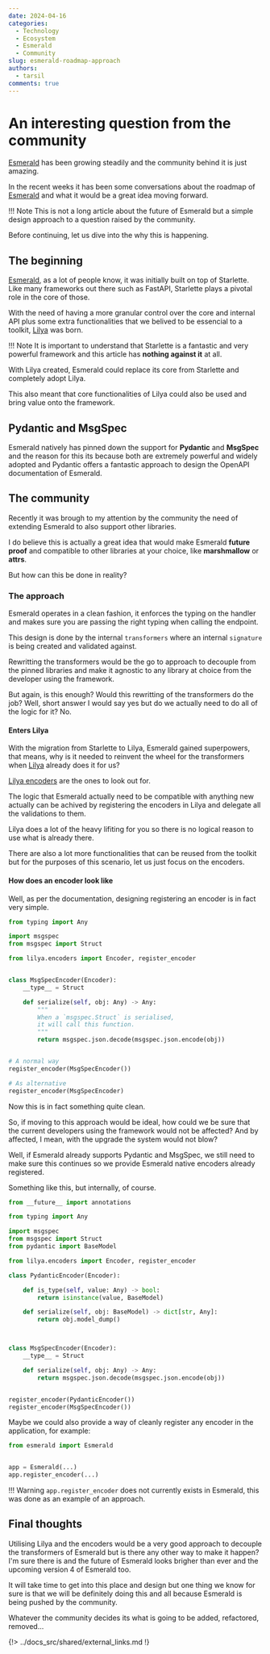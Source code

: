 ```yaml
---
date: 2024-04-16
categories:
  - Technology
  - Ecosystem
  - Esmerald
  - Community
slug: esmerald-roadmap-approach
authors:
  - tarsil
comments: true
---
```


# An interesting question from the community

[Esmerald][esmerald] has been growing steadily and the community behind it is just amazing.

In the recent weeks it has been some conversations about the roadmap of [Esmerald][esmerald] and
what it would be a great idea moving forward.

!!! Note
    This is not a long article about the future of Esmerald but a simple design approach to a question
    raised by the community.

Before continuing, let us dive into the why this is happening.

<!-- more -->

## The beginning

[Esmerald][esmerald], as a lot of people know, it was initially built on top of Starlette. Like
many frameworks out there such as FastAPI, Starlette plays a pivotal role in the core of those.

With the need of having a more granular control over the core and internal API plus some extra functionalities
that we belived to be essencial to a toolkit, [Lilya][lilya] was born.

!!! Note
    It is important to understand that Starlette is a fantastic and very powerful framework and this
    article has **nothing against it** at all.

With Lilya created, Esmerald could replace its core from Starlette and completely adopt Lilya.

This also meant that core functionalities of Lilya could also be used and bring value onto the framework.

## Pydantic and MsgSpec

Esmerald natively has pinned down the support for **Pydantic** and **MsgSpec** and the reason for this
its because both are extremely powerful and widely adopted and Pydantic offers a fantastic approach
to design the OpenAPI documentation of Esmerald.

## The community

Recently it was brough to my attention by the community the need of extending Esmerald to also support
other libraries.

I do believe this is actually a great idea that would make Esmerald **future proof** and compatible
to other libraries at your choice, like **marshmallow** or **attrs**.

But how can this be done in reality?

### The approach

Esmerald operates in a clean fashion, it enforces the typing on the handler and makes sure you are
passing the right typing when calling the endpoint.

This design is done by the internal `transformers` where an internal `signature` is being created
and validated against.

Rewritting the transformers would be the go to approach to decouple from the pinned libraries and
make it agnostic to any library at choice from the developer using the framework.

But again, is this enough? Would this rewritting of the transformers do the job? Well, short answer
I would say yes but do we actually need to do all of the logic for it? No.

#### Enters Lilya

With the migration from Starlette to Lilya, Esmerald gained superpowers, that means, why is it needed
to reinvent the wheel for the transformers when [Lilya][lilya] already does it for us?

[Lilya encoders](https://www.lilya.dev/responses/#build-a-custom-encoder) are the ones to look out
for.

The logic that Esmerald actually need to be compatible with anything new actually can be achived by
registering the encoders in Lilya and delegate all the validations to them.

Lilya does a lot of the heavy lifiting for you so there is no logical reason to use what is already
there.

There are also a lot more functionalities that can be reused from the toolkit but for the purposes
of this scenario, let us just focus on the encoders.

#### How does an encoder look like

Well, as per the documentation, designing registering an encoder is in fact very simple.

```python
from typing import Any

import msgspec
from msgspec import Struct

from lilya.encoders import Encoder, register_encoder


class MsgSpecEncoder(Encoder):
    __type__ = Struct

    def serialize(self, obj: Any) -> Any:
        """
        When a `msgspec.Struct` is serialised,
        it will call this function.
        """
        return msgspec.json.decode(msgspec.json.encode(obj))


# A normal way
register_encoder(MsgSpecEncoder())

# As alternative
register_encoder(MsgSpecEncoder)
```

Now this is in fact something quite clean.

So, if moving to this approach would be ideal, how could we be sure that the current developers using
the framework would not be affected? And by affected, I mean, with the upgrade the system would not blow?

Well, if Esmerald already supports Pydantic and MsgSpec, we still need to make sure this continues so
we provide Esmerald native encoders already registered.

Something like this, but internally, of course.

```python
from __future__ import annotations

from typing import Any

import msgspec
from msgspec import Struct
from pydantic import BaseModel

from lilya.encoders import Encoder, register_encoder

class PydanticEncoder(Encoder):

    def is_type(self, value: Any) -> bool:
        return isinstance(value, BaseModel)

    def serialize(self, obj: BaseModel) -> dict[str, Any]:
        return obj.model_dump()



class MsgSpecEncoder(Encoder):
    __type__ = Struct

    def serialize(self, obj: Any) -> Any:
        return msgspec.json.decode(msgspec.json.encode(obj))


register_encoder(PydanticEncoder())
register_encoder(MsgSpecEncoder())
```

Maybe we could also provide a way of cleanly register any encoder in the application, for example:

```python
from esmerald import Esmerald


app = Esmerald(...)
app.register_encoder(...)
```

!!! Warning
    `app.register_encoder` does not currently exists in Esmerald, this was done as an example
    of an approach.


## Final thoughts

Utilising Lilya and the encoders would be a very good approach to decouple the transformers of Esmerald but
is there any other way to make it happen? I'm sure there is and the future of Esmerald looks brigher
than ever and the upcoming version 4 of Esmerald too.

It will take time to get into this place and design but one thing we know for sure is that we will
be definitely doing this and all because Esmerald is being pushed by the community.

Whatever the community decides its what is going to be added, refactored, removed...

{!> ../docs_src/shared/external_links.md !}

[esmerald]: https://esmerald.dev
[lilya]: https://lilya.dev
